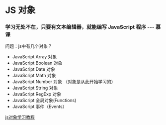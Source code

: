 # JS 对象 

### 学习无处不在，只要有文本编辑器，就能编写 JavaScript 程序 --- 慕课

问题：js中有几个对象？

- JavaScript Array 对象
- JavaScript Boolean 对象
- JavaScript Date 对象
- JavaScript Math 对象
- JavaScript Number 对象 （对象是从此开始学习的）
- JavaScript String 对象
- JavaScript RegExp 对象
- JavaScript 全局对象(Functions)
- JavaScript 事件（Events）  


[js对象学习教程](http://www.w3school.com.cn/jsref/jsref_obj_array.asp "js对象")